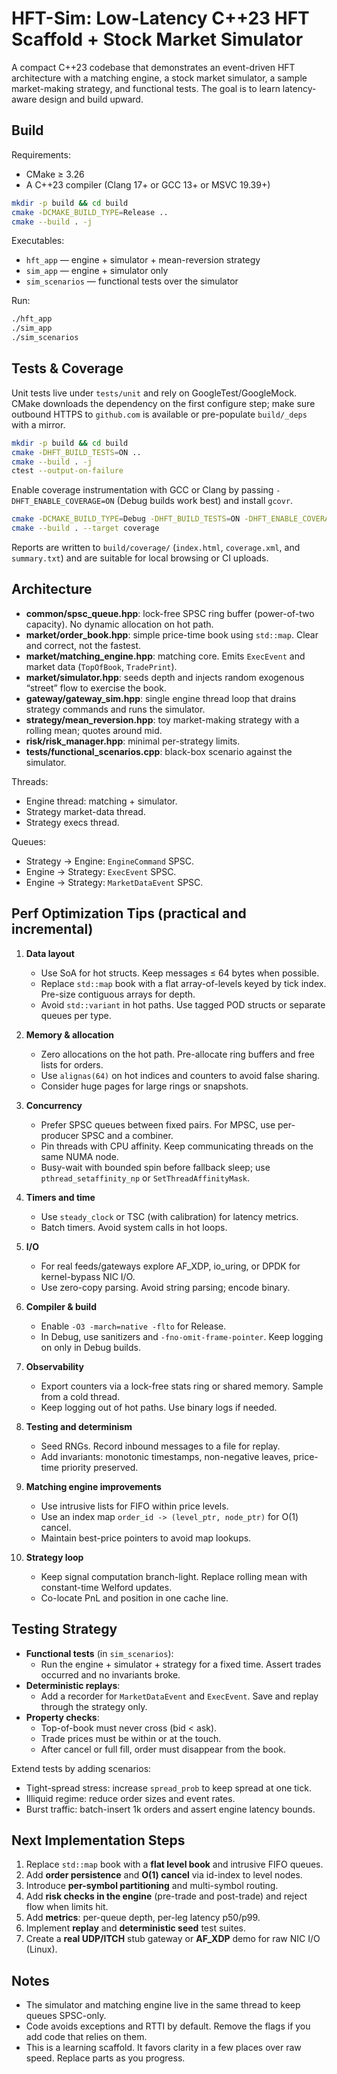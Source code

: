 # HFT-Sim: Low-Latency C++23 HFT Scaffold + Stock Market Simulator

A compact C++23 codebase that demonstrates an event-driven HFT architecture with a matching engine, a stock market simulator, a sample market-making strategy, and functional tests. The goal is to learn latency-aware design and build upward.

## Build

Requirements:
- CMake ≥ 3.26
- A C++23 compiler (Clang 17+ or GCC 13+ or MSVC 19.39+)

```bash
mkdir -p build && cd build
cmake -DCMAKE_BUILD_TYPE=Release ..
cmake --build . -j
```

Executables:
- `hft_app` — engine + simulator + mean-reversion strategy
- `sim_app` — engine + simulator only
- `sim_scenarios` — functional tests over the simulator

Run:
```bash
./hft_app
./sim_app
./sim_scenarios
```

## Tests & Coverage

Unit tests live under `tests/unit` and rely on GoogleTest/GoogleMock. CMake downloads the
dependency on the first configure step; make sure outbound HTTPS to `github.com` is available or
pre-populate `build/_deps` with a mirror.

```bash
mkdir -p build && cd build
cmake -DHFT_BUILD_TESTS=ON ..
cmake --build . -j
ctest --output-on-failure
```

Enable coverage instrumentation with GCC or Clang by passing `-DHFT_ENABLE_COVERAGE=ON` (Debug
builds work best) and install `gcovr`.

```bash
cmake -DCMAKE_BUILD_TYPE=Debug -DHFT_BUILD_TESTS=ON -DHFT_ENABLE_COVERAGE=ON ..
cmake --build . --target coverage
```

Reports are written to `build/coverage/` (`index.html`, `coverage.xml`, and `summary.txt`) and are
suitable for local browsing or CI uploads.

## Architecture

- **common/spsc_queue.hpp**: lock-free SPSC ring buffer (power-of-two capacity). No dynamic allocation on hot path.
- **market/order_book.hpp**: simple price-time book using `std::map`. Clear and correct, not the fastest.
- **market/matching_engine.hpp**: matching core. Emits `ExecEvent` and market data (`TopOfBook`, `TradePrint`).
- **market/simulator.hpp**: seeds depth and injects random exogenous “street” flow to exercise the book.
- **gateway/gateway_sim.hpp**: single engine thread loop that drains strategy commands and runs the simulator.
- **strategy/mean_reversion.hpp**: toy market-making strategy with a rolling mean; quotes around mid.
- **risk/risk_manager.hpp**: minimal per-strategy limits.
- **tests/functional_scenarios.cpp**: black-box scenario against the simulator.

Threads:
- Engine thread: matching + simulator.
- Strategy market-data thread.
- Strategy execs thread.

Queues:
- Strategy → Engine: `EngineCommand` SPSC.
- Engine → Strategy: `ExecEvent` SPSC.
- Engine → Strategy: `MarketDataEvent` SPSC.

## Perf Optimization Tips (practical and incremental)

1. **Data layout**
   - Use SoA for hot structs. Keep messages ≤ 64 bytes when possible.
   - Replace `std::map` book with a flat array-of-levels keyed by tick index. Pre-size contiguous arrays for depth.
   - Avoid `std::variant` in hot paths. Use tagged POD structs or separate queues per type.

2. **Memory & allocation**
   - Zero allocations on the hot path. Pre-allocate ring buffers and free lists for orders.
   - Use `alignas(64)` on hot indices and counters to avoid false sharing.
   - Consider huge pages for large rings or snapshots.

3. **Concurrency**
   - Prefer SPSC queues between fixed pairs. For MPSC, use per-producer SPSC and a combiner.
   - Pin threads with CPU affinity. Keep communicating threads on the same NUMA node.
   - Busy-wait with bounded spin before fallback sleep; use `pthread_setaffinity_np` or `SetThreadAffinityMask`.

4. **Timers and time**
   - Use `steady_clock` or TSC (with calibration) for latency metrics.
   - Batch timers. Avoid system calls in hot loops.

5. **I/O**
   - For real feeds/gateways explore AF_XDP, io_uring, or DPDK for kernel-bypass NIC I/O.
   - Use zero-copy parsing. Avoid string parsing; encode binary.

6. **Compiler & build**
   - Enable `-O3 -march=native -flto` for Release.
   - In Debug, use sanitizers and `-fno-omit-frame-pointer`. Keep logging on only in Debug builds.

7. **Observability**
   - Export counters via a lock-free stats ring or shared memory. Sample from a cold thread.
   - Keep logging out of hot paths. Use binary logs if needed.

8. **Testing and determinism**
   - Seed RNGs. Record inbound messages to a file for replay.
   - Add invariants: monotonic timestamps, non-negative leaves, price-time priority preserved.

9. **Matching engine improvements**
   - Use intrusive lists for FIFO within price levels.
   - Use an index map `order_id -> (level_ptr, node_ptr)` for O(1) cancel.
   - Maintain best-price pointers to avoid map lookups.

10. **Strategy loop**
    - Keep signal computation branch-light. Replace rolling mean with constant-time Welford updates.
    - Co-locate PnL and position in one cache line.

## Testing Strategy

- **Functional tests** (in `sim_scenarios`):
  - Run the engine + simulator + strategy for a fixed time. Assert trades occurred and no invariants broke.
- **Deterministic replays**:
  - Add a recorder for `MarketDataEvent` and `ExecEvent`. Save and replay through the strategy only.
- **Property checks**:
  - Top-of-book must never cross (bid < ask).
  - Trade prices must be within or at the touch.
  - After cancel or full fill, order must disappear from the book.

Extend tests by adding scenarios:
- Tight-spread stress: increase `spread_prob` to keep spread at one tick.
- Illiquid regime: reduce order sizes and event rates.
- Burst traffic: batch-insert 1k orders and assert engine latency bounds.

## Next Implementation Steps

1. Replace `std::map` book with a **flat level book** and intrusive FIFO queues.
2. Add **order persistence** and **O(1) cancel** via id-index to level nodes.
3. Introduce **per-symbol partitioning** and multi-symbol routing.
4. Add **risk checks in the engine** (pre-trade and post-trade) and reject flow when limits hit.
5. Add **metrics**: per-queue depth, per-leg latency p50/p99.
6. Implement **replay** and **deterministic seed** test suites.
7. Create a **real UDP/ITCH** stub gateway or **AF_XDP** demo for raw NIC I/O (Linux).

## Notes

- The simulator and matching engine live in the same thread to keep queues SPSC-only.
- Code avoids exceptions and RTTI by default. Remove the flags if you add code that relies on them.
- This is a learning scaffold. It favors clarity in a few places over raw speed. Replace parts as you progress.
